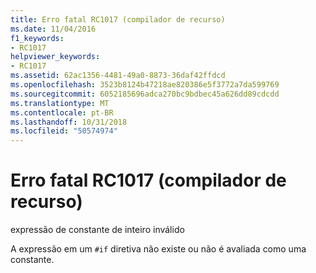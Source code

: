 ```yaml
---
title: Erro fatal RC1017 (compilador de recurso)
ms.date: 11/04/2016
f1_keywords:
- RC1017
helpviewer_keywords:
- RC1017
ms.assetid: 62ac1356-4481-49a0-8873-36daf42ffdcd
ms.openlocfilehash: 3523b8124b47218ae820386e5f3772a7da599769
ms.sourcegitcommit: 6052185696adca270bc9bdbec45a626dd89cdcdd
ms.translationtype: MT
ms.contentlocale: pt-BR
ms.lasthandoff: 10/31/2018
ms.locfileid: "50574974"
---
```

# <a name="resource-compiler-fatal-error-rc1017"></a>Erro fatal RC1017 (compilador de recurso)

expressão de constante de inteiro inválido

A expressão em um `#if` diretiva não existe ou não é avaliada como uma constante.